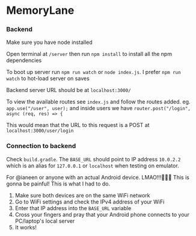 # MemoryLane

### Backend

Make sure you have node installed

Open terminal at `/server` then run `npm install` to install all the npm dependencies

To boot up server run `npm run watch` or `node index.js`. I prefer `npm run watch` to hot-load server on saves

Backend server URL should be at `localhost:3000/`

To view the available routes see `index.js` and follow the routes added.
eg.
`app.use("/user", user);`
and inside users we have
`router.post("/login", async (req, res) => {`

This would mean that the URL to this request is a POST at `localhost:3000/user/login`

### Connection to backend

Check `build.gradle`. The `BASE_URL` should point to IP address `10.0.2.2` which is an alias for `127.0.0.1` or `localhost` when testing on emulator.

For @ianeen or anyone with an actual Android device. LMAO!!!🤣😂🤣 This is gonna be painful! This is what I had to do.

1. Make sure both devices are on the same WiFi network
2. Go to WiFi settings and check the IPv4 address of your WiFi
3. Enter that IP address into the `BASE_URL` variable
4. Cross your fingers and pray that your Android phone connects to your PC/laptop's local server
5. It works!
